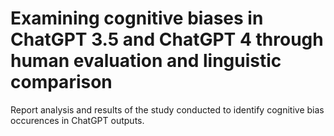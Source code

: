 # Examining cognitive biases in ChatGPT 3.5 and ChatGPT 4 through human evaluation and linguistic comparison
Report analysis and results of the study conducted to identify cognitive bias occurences in ChatGPT outputs.
